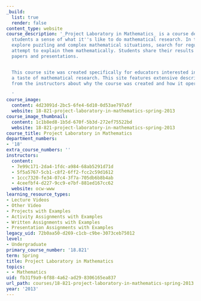 ```yaml
---
_build:
  list: true
  render: false
content_type: website
course_description: '_Project Laboratory in Mathematics_ is a course designed to give
  students a sense of what it''s like to do mathematical research. In teams, students
  explore puzzling and complex mathematical situations, search for regularities, and
  attempt to explain them mathematically. Students share their results through professional-style
  papers and presentations.


  This course site was created specifically for educators interested in offering students
  a taste of mathematical research. This site features extensive description and commentary
  from the instructors about why the course was created and how it operates.

  '
course_image:
  content: 4d23091d-2bc5-6fe4-6d10-0d53ae797a5f
  website: 18-821-project-laboratory-in-mathematics-spring-2013
course_image_thumbnail:
  content: 1c1b8ed8-1b5d-670f-5b3d-272ef75522bd
  website: 18-821-project-laboratory-in-mathematics-spring-2013
course_title: Project Laboratory in Mathematics
department_numbers:
- '18'
extra_course_numbers: ''
instructors:
  content:
  - 7e99c171-2da4-1fdc-a984-68ab5291d71d
  - 5f5a5767-5cb1-c8f2-6ff2-fcc2c59d1612
  - 1ccc7320-fe34-07c4-3f7a-705db6b8b4ab
  - 4ceefbf4-d227-9cc9-e7bf-881ed167cc62
  website: ocw-www
learning_resource_types:
- Lecture Videos
- Other Video
- Projects with Examples
- Activity Assignments with Examples
- Written Assignments with Examples
- Presentation Assignments with Examples
legacy_uid: 72b0aa50-d269-c1cb-c9be-3073ceb75012
level:
- Undergraduate
primary_course_number: '18.821'
term: Spring
title: Project Laboratory in Mathematics
topics:
- - Mathematics
uid: fb31f9a9-6f88-4a62-ad29-8306165ea837
url_path: courses/18-821-project-laboratory-in-mathematics-spring-2013
year: '2013'
---
```

